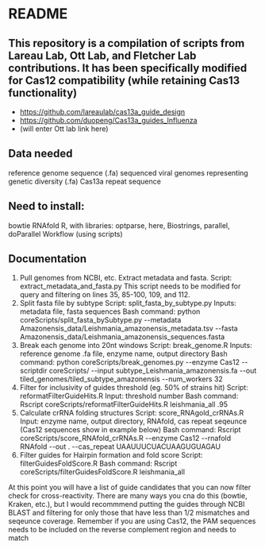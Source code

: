 # README

## This repository is a compilation of scripts from Lareau Lab, Ott Lab, and Fletcher Lab contributions. It has been specifically modified for Cas12 compatibility (while retaining Cas13 functionality)
* https://github.com/lareaulab/cas13a_guide_design
* https://github.com/duopeng/Cas13a_guides_Influenza
* (will enter Ott lab link here)

## Data needed
reference genome sequence (.fa)
sequenced viral genomes representing genetic diversity (.fa)
Cas13a repeat sequence

## Need to install:
bowtie
RNAfold
R, with libraries: optparse, here, Biostrings, parallel, doParallel
Workflow (using scripts)

## Documentation
1. Pull genomes from NCBI, etc. Extract metadata and fasta.
   Script: extract_metadata_and_fasta.py
   This script needs to be modified for query and filtering on lines 35, 85-100, 109, and 112.
2. Split fasta file by subtype
   Script: split_fasta_by_subtype.py
   Inputs: metadata file, fasta sequences
   Bash command: python coreScripts/split_fasta_bySubtype.py --metadata Amazonensis_data/Leishmania_amazonensis_metadata.tsv --fasta Amazonensis_data/Leishmania_amazonensis_sequences.fasta
3. Break each genome into 20nt windows
   Script: break_genome.R
   Inputs: reference genome .fa file, enzyme name, output directory
   Bash command: python coreScripts/break_genomes.py --enzyme Cas12 --scriptdir coreScripts/ --input subtype_Leishmania_amazonensis.fa --out tiled_genomes/tiled_subtype_amazonensis --num_workers 32
4. Filter for inclusivity of guides threshold (eg. 50% of strains hit)
   Script: reformatFilterGuideHits.R
   Input: threshold number
   Bash command: Rscript coreScripts/reformatFilterGuideHits.R leishmania_all .95
5. Calculate crRNA folding structures
   Script: score_RNAgold_crRNAs.R
   Input: enzyme name, output directory, RNAfold, cas repeat seqeunce (Cas12 sequences show in example below)
   Bash command: Rscript coreScripts/score_RNAfold_crRNAs.R --enzyme Cas12 --rnafold RNAfold --out . --cas_repeat UAAUUUCUACUAAGUGUAGAU
6. Filter guides for Hairpin formation and fold score
   Script: filterGuidesFoldScore.R
   Bash command: Rscript coreScripts/filterGuidesFoldScore.R leishmania_all

At this point you will have a list of guide candidates that you can now filter check for cross-reactivity. There are many ways you cna do this (bowtie, Kraken, etc.), but I would recommmend putting the guides through NCBI BLAST and filtering for only those that have less than 1/2 mismatches and seqeunce coverage. Remember if you are using Cas12, the PAM sequences needs to be included on the reverse complement region and needs to match
